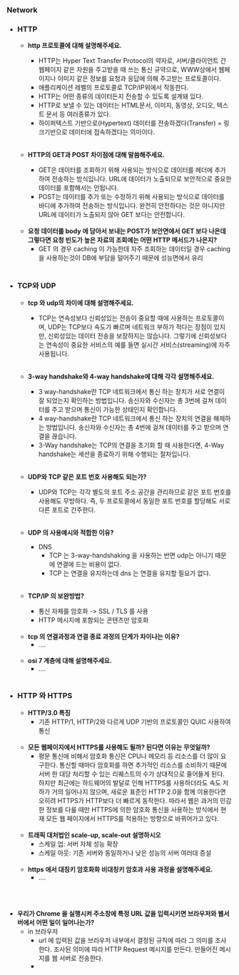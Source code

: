 ### Network

  - ### HTTP
    - <strong> http 프로토콜에 대해 설명해주세요.</strong>  

      - HTTP는 Hyper Text Transfer Protocol의 약자로, 서버/클라이언트 간 웹페이지 같은 자원을 주고받을 때 쓰는 통신 규약으로, WWW상에서 웹페이지나 이미지 같은 정보를 요청과 응답에 의해 주고받는 프로토콜이다. 
      - 애플리케이션 레벨의 프로토콜로 TCP/IP위에서 작동한다.
      - HTTP는 어떤 종류의 데이터든지 전송할 수 있도록 설계돼 있다. 
      - HTTP로 보낼 수 있는 데이터는 HTML문서, 이미지, 동영상, 오디오, 텍스트 문서 등 여러종류가 있다.
      - 하이퍼텍스트 기반으로(Hypertext) 데이터를 전송하겠다(Transfer) = 링크기반으로 데이터에 접속하겠다는 의미이다.

    <br>
    
    - <strong>  HTTP의 GET과 POST 차이점에 대해 말씀해주세요.</strong>  
    
      - GET은 데이터를 조회하기 위해 사용되는 방식으로 데이터를 헤더에 추가하여 전송하는 방식입니다. URL에 데이터가 노출되므로 보안적으로 중요한 데이터를 포함해서는 안됩니다.
      - POST는 데이터를 추가 또는 수정하기 위해 사용되는 방식으로 데이터를 바디에 추가하여 전송하는 방식입니다. 완전히 안전하다는 것은 아니지만 URL에 데이터가 노출되지 않아 GET 보다는 안전합니다.

    <br>
    
      - <strong>요청 데이터를 body 에 담아서 보내는 POST가 보안면에서 GET 보다 나은데 그렇다면 요청 빈도가 높은 자료의 조회에는 어떤 HTTP 메서드가 나은지?</strong>  
        - GET 의 경우 caching 이 가능한데 자주 조회하는 데이터일 경우 caching 을 사용하는것이 DB에 부담을 덜어주기 때문에 성능면에서 유리
    
    <br>
    
    
  - ### TCP와 UDP

    - <strong> tcp 와 udp의 차이에 대해 설명해주세요.</strong>
  
      - TCP는 연속성보다 신뢰성있는 전송이 중요할 때에 사용하는 프로토콜이며, UDP는 TCP보다 속도가 빠르며 네트워크 부하가 적다는 장점이 있지만, 신뢰성있는 데이터 전송을 보장하지는 않습니다. 그렇기에 신뢰성보다는 연속성이 중요한 서비스의 예를 들면 실시간 서비스(streaming)에 자주 사용됩니다.

  
     <br>
   
    - <strong> 3-way handshake와 4-way handshake에 대해 각각 설명해주세요.</strong>  
     
      - 3 way-handshake란 TCP 네트워크에서 통신 하는 장치가 서로 연결이 잘 되었는지 확인하는 방법입니다. 송신자와 수신자는 총 3번에 걸쳐 데이터를 주고 받으며 통신이 가능한 상태인지 확인합니다.
      - 4 way-handshake란 TCP 네트워크에서 통신 하는 장치의 연결을 해제하는 방법입니다. 송신자와 수신자는 총 4번에 걸쳐 데이터를 주고 받으며 연결을 끊습니다.
      - 3-Way handshake는 TCP의 연결을 초기화 할 때 사용한다면, 4-Way handshake는 세션을 종료하기 위해 수행되는 절차입니다.
   
    <br>
    
    - <strong> UDP와 TCP 같은 포트 번호 사용해도 되는가?</strong>  
      - UDP와 TCP는 각각 별도의 포트 주소 공간을 관리하므로 같은 포트 번호를 사용해도 무방하다. 즉, 두 프로토콜에서 동일한 포트 번호를 할당해도 서로 다른 포트로 간주한다.

       <br>

    - <strong>UDP 의 사용예시와 적합한 이유?</strong>  
      - DNS  
        - TCP 는 3-way-handshaking 을 사용하는 반면 udp는 아니기 때문에 연결에 드는 비용이 없다.   
        - TCP 는 연결을 유지하는데 dns 는 연결을 유지할 필요가 없다.

       <br>

    - <strong>TCP/IP 의 보완방법?</strong>  
      - 통신 자체를 암호화 -> SSL / TLS 를 사용
      - HTTP 메시지에 포함되는 콘텐츠만 암호화

    <br>
       
    - <strong>tcp 의 연결과정과 연결 종료 과정의 단계가 차이나는 이유?</strong> 
      - ....

    <br>
       
    - <strong>osi 7 계층에 대해 설명해주세요.</strong> 
      - ....
       
    <br>

  - ### HTTP 와 HTTPS
    
    - <strong>HTTP/3.0 특징</strong>  
      - 기존 HTTP/1, HTTP/2와 다르게 UDP 기반의 프로토콜인 QUIC 사용하여 통신


    <br>
   
   
    - <strong>모든 웹페이지에서 HTTPS를 사용해도 될까? 된다면 이유는 무엇일까?</strong>  
      - 평문 통신에 비해서 암호화 통신은 CPU나 메모리 등 리소스를 더 많이 요구한다. 통신할 때마다 암호화를 하면 추가적인 리소스를 소비하기 때문에 서버 한 대당 처리할 수 있는 리퀘스트의 수가 상대적으로 줄어들게 된다. 하지만 최근에는 하드웨어의 발달로 인해 HTTPS를 사용하더라도 속도 저하가 거의 일어나지 않으며, 새로운 표준인 HTTP 2.0을 함께 이용한다면 오히려 HTTPS가 HTTP보다 더 빠르게 동작한다. 따라서 웹은 과거의 민감한 정보를 다룰 때만 HTTPS에 의한 암호화 통신을 사용하는 방식에서 현재 모든 웹 페이지에서 HTTPS를 적용하는 방향으로 바뀌어가고 있다.


    <br>
   
   
    - <strong>트래픽 대처법인 scale-up, scale-out 설명하시오</strong>  
      - 스케일 업: 서버 자체 성능 확장
      - 스케일 아웃: 기존 서버와 동일하거나 낮은 성능의 서버 여러대 증설


    <br>
   
    - <strong>https 에서 대칭키 암호화화 비대칭키 암호과 사용 과정을 설명해주세요.</strong>  
      - ....


   <br>


   <br>

  - <strong>우리가 Chrome 을 실행시켜 주소창에 특정 URL 값을 입력시키면 브라우저와 웹서버에서 어떤 일이 일어나는가? </strong>  
      - in 브라우저
        - url 에 입력된 값을 브라우저 내부에서 결정된 규칙에 따라 그 의미를 조사한다. 조사된 의미에 따라 HTTP Request 메시지를 만든다. 만들어진 메시지를 웹 서버로 전송한다.
        - 

   

<br>
<br>

